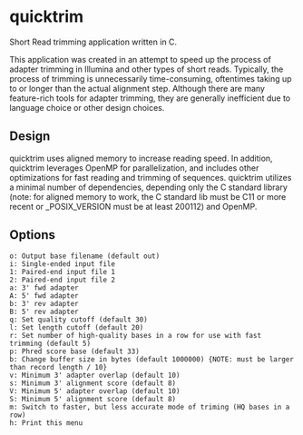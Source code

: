 # quicktrim
Short Read trimming application written in C.

This application was created in an attempt to speed up the process of adapter trimming in Illumina and other types of short reads. Typically, the process of trimming is unnecessarily time-consuming, oftentimes taking up to or longer than the actual alignment step. Although there are many feature-rich tools for adapter trimming, they are generally inefficient due to language choice or other design choices.

## Design
quicktrim uses aligned memory to increase reading speed. In addition, quicktrim leverages OpenMP for parallelization, and includes other optimizations for fast reading and trimming of sequences. quicktrim utilizes a minimal number of dependencies, depending only the C standard library (note: for aligned memory to work, the C standard lib must be C11 or more recent or _POSIX_VERSION must be at least 200112) and OpenMP.

## Options
    o: Output base filename (default out)
    i: Single-ended input file
    1: Paired-end input file 1
    2: Paired-end input file 2
    a: 3' fwd adapter
    A: 5' fwd adapter
    b: 3' rev adapter
    B: 5' rev adapter
    q: Set quality cutoff (default 30)
    l: Set length cutoff (default 20)
    r: Set number of high-quality bases in a row for use with fast trimming (default 5)
    p: Phred score base (default 33)
    b: Change buffer size in bytes (default 1000000) {NOTE: must be larger than record length / 10}
    v: Minimum 3' adapter overlap (default 10)
    s: Minimum 3' alignment score (default 8)
    V: Minimum 5' adapter overlap (default 10)
    S: Minimum 5' alignment score (default 8)
    m: Switch to faster, but less accurate mode of triming (HQ bases in a row)
    h: Print this menu
